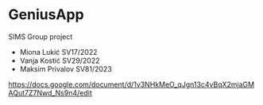 # GeniusApp

SIMS Group project 

- Miona Lukić SV17/2022
- Vanja Kostić SV29/2022
- Maksim Privalov SV81/2023

https://docs.google.com/document/d/1v3NHkMeO_qJgn13c4vBqX2mjaGMAQut7Z7Nwd_Ns9n4/edit
